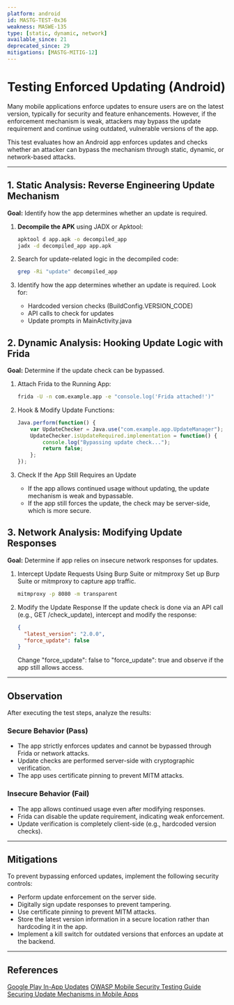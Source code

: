 ```yaml
---
platform: android
id: MASTG-TEST-0x36
weakness: MASWE-135
type: [static, dynamic, network]
available_since: 21
deprecated_since: 29
mitigations: [MASTG-MITIG-12]
---
```


# Testing Enforced Updating (Android)

Many mobile applications enforce updates to ensure users are on the latest version, typically for security and feature enhancements. However, if the enforcement mechanism is weak, attackers may bypass the update requirement and continue using outdated, vulnerable versions of the app.

This test evaluates how an Android app enforces updates and checks whether an attacker can bypass the mechanism through static, dynamic, or network-based attacks.

---

## **1. Static Analysis: Reverse Engineering Update Mechanism**

**Goal:** Identify how the app determines whether an update is required.

1. **Decompile the APK** using JADX or Apktool:

   ```bash
   apktool d app.apk -o decompiled_app
   jadx -d decompiled_app app.apk
   ```

2. Search for update-related logic in the decompiled code:

   ```bash
   grep -Ri "update" decompiled_app
   ```

3. Identify how the app determines whether an update is required. Look for:
   - Hardcoded version checks (BuildConfig.VERSION_CODE)
   - API calls to check for updates
   - Update prompts in MainActivity.java

## **2. Dynamic Analysis: Hooking Update Logic with Frida**

**Goal:** Determine if the update check can be bypassed.

1. Attach Frida to the Running App:

   ```bash
   frida -U -n com.example.app -e "console.log('Frida attached!')"
   ```

2. Hook & Modify Update Functions:

   ```javascript
   Java.perform(function() {
       var UpdateChecker = Java.use("com.example.app.UpdateManager");
       UpdateChecker.isUpdateRequired.implementation = function() {
           console.log("Bypassing update check...");
           return false;
       };
   });
   ```

3. Check If the App Still Requires an Update
   - If the app allows continued usage without updating, the update mechanism is weak and bypassable.
   - If the app still forces the update, the check may be server-side, which is more secure.

## **3. Network Analysis: Modifying Update Responses**

**Goal:** Determine if app relies on insecure network responses for updates.

1. Intercept Update Requests Using Burp Suite or mitmproxy
   Set up Burp Suite or mitmproxy to capture app traffic.

   ```bash
   mitmproxy -p 8080 -m transparent
   ```

2. Modify the Update Response
   If the update check is done via an API call (e.g., GET /check_update), intercept and modify the response:

   ```json
   {
     "latest_version": "2.0.0",
     "force_update": false
   }
   ```

   Change "force_update": false to "force_update": true and observe if the app still allows access.

---

## Observation

After executing the test steps, analyze the results:

### Secure Behavior (Pass)

- The app strictly enforces updates and cannot be bypassed through Frida or network attacks.
- Update checks are performed server-side with cryptographic verification.
- The app uses certificate pinning to prevent MITM attacks.

### Insecure Behavior (Fail)

- The app allows continued usage even after modifying responses.
- Frida can disable the update requirement, indicating weak enforcement.
- Update verification is completely client-side (e.g., hardcoded version checks).

---

## Mitigations

To prevent bypassing enforced updates, implement the following security controls:

- Perform update enforcement on the server side.
- Digitally sign update responses to prevent tampering.
- Use certificate pinning to prevent MITM attacks.
- Store the latest version information in a secure location rather than hardcoding it in the app.
- Implement a kill switch for outdated versions that enforces an update at the backend.

---

## References

[Google Play In-App Updates](https://developer.android.com/guide/playcore/in-app-updates "Google Play In-App Updates")
[OWASP Mobile Security Testing Guide](https://mas.owasp.org/ "OWASP MASTG")
[Securing Update Mechanisms in Mobile Apps](https://developer.android.com/privacy-and-security/security-tips "Android Security Tips")
